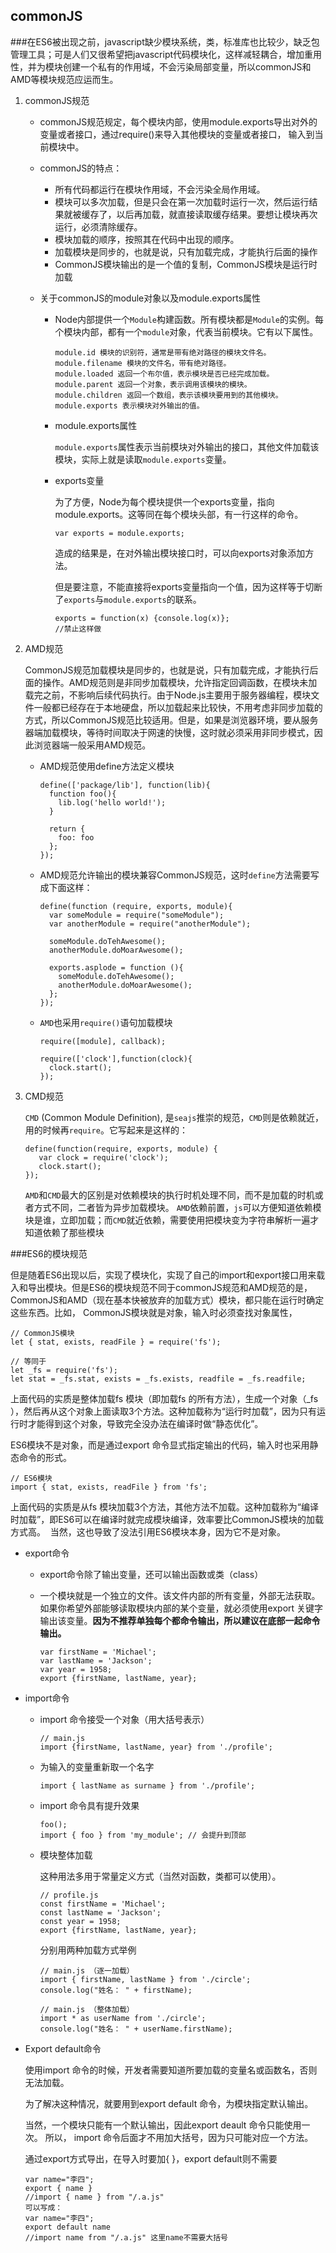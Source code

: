 ## commonJS

###在ES6被出现之前，javascript缺少模块系统，类，标准库也比较少，缺乏包管理工具；可是人们又很希望把javascript代码模块化，这样减轻耦合，增加重用性，并为模块创建一个私有的作用域，不会污染局部变量，所以commonJS和AMD等模块规范应运而生。

1. commonJS规范

   - commonJS规范规定，每个模块内部，使用module.exports导出对外的变量或者接口，通过require()来导入其他模块的变量或者接口， 输入到当前模块中。

   - commonJS的特点：

     - 所有代码都运行在模块作用域，不会污染全局作用域。
     - 模块可以多次加载，但是只会在第一次加载时运行一次，然后运行结果就被缓存了，以后再加载，就直接读取缓存结果。要想让模块再次运行，必须清除缓存。
     - 模块加载的顺序，按照其在代码中出现的顺序。
     - 加载模块是同步的，也就是说，只有加载完成，才能执行后面的操作
     - CommonJS模块输出的是一个值的复制，CommonJS模块是运行时加载

   - 关于commonJS的module对象以及module.exports属性

     - Node内部提供一个`Module`构建函数。所有模块都是`Module`的实例。每个模块内部，都有一个`module`对象，代表当前模块。它有以下属性。

       ```
       module.id 模块的识别符，通常是带有绝对路径的模块文件名。
       module.filename 模块的文件名，带有绝对路径。
       module.loaded 返回一个布尔值，表示模块是否已经完成加载。
       module.parent 返回一个对象，表示调用该模块的模块。
       module.children 返回一个数组，表示该模块要用到的其他模块。
       module.exports 表示模块对外输出的值。
       ```

     - module.exports属性

       `module.exports`属性表示当前模块对外输出的接口，其他文件加载该模块，实际上就是读取`module.exports`变量。

     - exports变量

       为了方便，Node为每个模块提供一个exports变量，指向module.exports。这等同在每个模块头部，有一行这样的命令。

       ```
       var exports = module.exports;
       ```

       造成的结果是，在对外输出模块接口时，可以向exports对象添加方法。

       但是要注意，不能直接将exports变量指向一个值，因为这样等于切断了`exports`与`module.exports`的联系。 

       ```
       exports = function(x) {console.log(x)};
       //禁止这样做
       ```

2. AMD规范

   CommonJS规范加载模块是同步的，也就是说，只有加载完成，才能执行后面的操作。AMD规范则是非同步加载模块，允许指定回调函数，在模块未加载完之前，不影响后续代码执行。由于Node.js主要用于服务器编程，模块文件一般都已经存在于本地硬盘，所以加载起来比较快，不用考虑非同步加载的方式，所以CommonJS规范比较适用。但是，如果是浏览器环境，要从服务器端加载模块，等待时间取决于网速的快慢，这时就必须采用非同步模式，因此浏览器端一般采用AMD规范。

   - AMD规范使用define方法定义模块

     ```
     define(['package/lib'], function(lib){
       function foo(){
         lib.log('hello world!');
       }
     
       return {
         foo: foo
       };
     });
     
     ```

   - AMD规范允许输出的模块兼容CommonJS规范，这时`define`方法需要写成下面这样：

     ```
     define(function (require, exports, module){
       var someModule = require("someModule");
       var anotherModule = require("anotherModule");
     
       someModule.doTehAwesome();
       anotherModule.doMoarAwesome();
     
       exports.asplode = function (){
         someModule.doTehAwesome();
         anotherModule.doMoarAwesome();
       };
     });
     ```

   - `AMD`也采用`require()`语句加载模块

     ```
     require([module], callback);
     
     require(['clock'],function(clock){
       clock.start();
     });
     ```

3. CMD规范

   `CMD` (Common Module Definition), 是`seajs`推崇的规范，`CMD`则是依赖就近，用的时候再`require`。它写起来是这样的：

   ```
   define(function(require, exports, module) {
      var clock = require('clock');
      clock.start();
   });
   ```

   `AMD`和`CMD`最大的区别是对依赖模块的执行时机处理不同，而不是加载的时机或者方式不同，二者皆为异步加载模块。
   `AMD`依赖前置，`js`可以方便知道依赖模块是谁，立即加载；而`CMD`就近依赖，需要使用把模块变为字符串解析一遍才知道依赖了那些模块

###ES6的模块规范

但是随着ES6出现以后，实现了模块化，实现了自己的import和export接口用来载入和导出模块。但是ES6的模块规范不同于commonJS规范和AMD规范的是，CommonJS和AMD（现在基本快被放弃的加载方式）模块，都只能在运行时确定这些东西。比如， CommonJS模块就是对象，输入时必须查找对象属性，

```
// CommonJS模块
let { stat, exists, readFile } = require('fs');

// 等同于
let _fs = require('fs');
let stat = _fs.stat, exists = _fs.exists, readfile = _fs.readfile;
```

上面代码的实质是整体加载fs 模块（即加载fs 的所有方法），生成一个对象（_fs ），然后再从这个对象上面读取3个方法。这种加载称为“运行时加载”，因为只有运行时才能得到这个对象，导致完全没办法在编译时做“静态优化”。

ES6模块不是对象，而是通过export 命令显式指定输出的代码，输入时也采用静态命令的形式。

```
// ES6模块
import { stat, exists, readFile } from 'fs';
```

上面代码的实质是从fs 模块加载3个方法，其他方法不加载。这种加载称为“编译时加载”，即ES6可以在编译时就完成模块编译，效率要比CommonJS模块的加载方式高。  当然，这也导致了没法引用ES6模块本身，因为它不是对象。

* export命令

  - export命令除了输出变量，还可以输出函数或类（class）

  - 一个模块就是一个独立的文件。该文件内部的所有变量，外部无法获取。如果你希望外部能够读取模块内部的某个变量，就必须使用export 关键字输出该变量。**因为不推荐单独每个都命令输出，所以建议在底部一起命令输出。**

    ```
    var firstName = 'Michael';
    var lastName = 'Jackson';
    var year = 1958;
    export {firstName, lastName, year};
    ```

* import命令

  * import 命令接受一个对象（用大括号表示）

    ```
    // main.js
    import {firstName, lastName, year} from './profile';
    ```

  * 为输入的变量重新取一个名字

    ```
    import { lastName as surname } from './profile';
    ```

  * import 命令具有提升效果

    ```
    foo();
    import { foo } from 'my_module'; // 会提升到顶部
    ```

  * 模块整体加载

    这种用法多用于常量定义方式（当然对函数，类都可以使用）。

    ```
    // profile.js
    const firstName = 'Michael';
    const lastName = 'Jackson';
    const year = 1958;
    export {firstName, lastName, year};
    ```

    分别用两种加载方式举例

    ```
    // main.js （逐一加载）
    import { firstName, lastName } from './circle';
    console.log("姓名： " + firstName);
    
    // main.js （整体加载）
    import * as userName from './circle';
    console.log("姓名： " + userName.firstName); 
    ```

* Export default命令

  使用import 命令的时候，开发者需要知道所要加载的变量名或函数名，否则无法加载。

  为了解决这种情况，就要用到export default 命令，为模块指定默认输出。

  当然，一个模块只能有一个默认输出，因此export deault 命令只能使用一次。 
  所以， import 命令后面才不用加大括号，因为只可能对应一个方法。

  通过export方式导出，在导入时要加{ }，export default则不需要

  ```
  var name="李四";
  export { name }
  //import { name } from "/.a.js" 
  可以写成：
  var name="李四";
  export default name
  //import name from "/.a.js" 这里name不需要大括号
  ```

  

  











​

